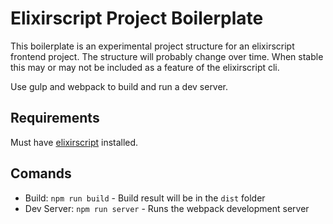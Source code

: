 # Elixirscript Project Boilerplate

This boilerplate is an experimental project structure for an elixirscript frontend project. The structure will probably change over time. When stable this may or may not be included as a feature of the elixirscript cli.

Use gulp and webpack to build and run a dev server.

## Requirements

Must have [elixirscript](https://github.com/bryanjos/elixirscript) installed.

## Comands

* Build: `npm run build` - Build result will be in the `dist` folder
* Dev Server: `npm run server` - Runs the webpack development server
